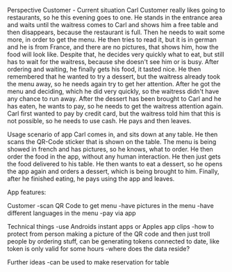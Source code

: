 

Perspective Customer - Current situation
Carl Customer really likes going to restaurants, so he this evening goes to one. He stands in the entrance
area and waits until the waitress comes to Carl and shows him a free table and then disappears, because
the restaurant is full. Then he needs to wait some more, in order to get the menu. He then tries
to read it, but it is in german and he is from France, and there are no pictures, that shows him,
how the food will look like. Despite that, he decides very quickly what to eat, but still has to wait for
the waitress, because she doesn't see him or is busy. After ordering and waiting, he finally gets
his food, it tasted nice. He then remembered that he wanted to try a dessert, but the waitress
already took the menu away, so he needs again try to get her attention. After he got the menu and
deciding, which he did very quickly, so the waitress didn't have any chance to run away. After the dessert
has been brought to Carl and he has eaten, he wants to pay, so he needs to get the waitress attention again.
Carl first wanted to pay by credit card, but the waitress told him that this is not possible, so he
needs to use cash. He pays and then leaves.

Usage scenario of app
Carl comes in, and sits down at any table. He then scans the QR-Code sticker that is shown on the table.
The menu is being showed in french and has pictures, so he knows, what to order. He then order the
food in the app, without any human interaction. He then just gets the food delivered to his table.
He then wants to eat a dessert, so he opens the app again and orders a dessert, which is being brought
to him. Finally, after he finished eating, he pays using the app and leaves.

App features:

Customer
-scan QR Code to get menu
-have pictures in the menu
-have different languages in the menu
-pay via app

Technical things
-use Androids instant apps or Apples app clips
-how to protect from person making a picture of the QR code and then just troll people by ordering 
    stuff, can be generating tokens connected to date, like token is only valid for some hours
-where does the data reside?


Further ideas
-can be used to make reservation for table



